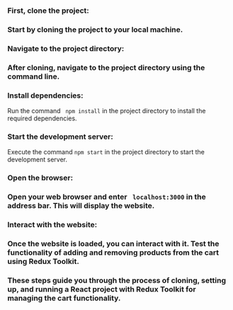 
### First, clone the project:
### Start by cloning the project to your local machine.

### Navigate to the project directory:
### After cloning, navigate to the project directory using the command line.

### Install dependencies:
Run the command ``` npm install``` in the project directory to install the required dependencies.

### Start the development server:
Execute the command ``` npm start ``` in the project directory to start the development server.

### Open the browser:
### Open your web browser and enter ``` localhost:3000``` in the address bar. This will display the website.

### Interact with the website:
### Once the website is loaded, you can interact with it. Test the functionality of adding and removing products from the cart using Redux Toolkit.

### These steps guide you through the process of cloning, setting up, and running a React project with Redux Toolkit for managing the cart functionality.
